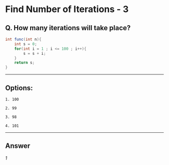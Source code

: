 # Find Number of Iterations - 3

## Q. How many iterations will take place?

```java
int func(int n){
    int s = 0;
    for(int i = 1 ; i <= 100 ; i++){ 
        s = s + i;
    }
    return s;
}
```

---

## Options:

    1. 100

    2. 99

    3. 98

    4. 101

---

## Answer
*1*
